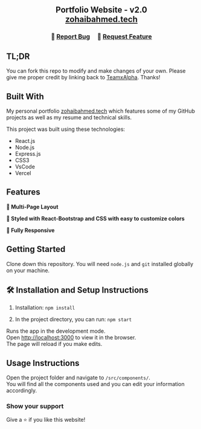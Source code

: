 <h2 align="center">
  Portfolio Website - v2.0<br/>
  <a href="https://teamxalpha.vercel.app/" target="_blank">zohaibahmed.tech</a>

<br/>

<center>

</center>

<h3 align="center">
    🔹
    <a href="https://github.com/TeamxAlpha/Portfolio/issues">Report Bug</a> &nbsp; &nbsp;
    🔹
    <a href="https://github.com/TeamxAlpha/Portfolio/issues">Request Feature</a>
</h3>

## TL;DR

You can fork this repo to modify and make changes of your own. Please give me proper credit by linking back to [TeamxAlpha](https://github.com/TeamxAlpha). Thanks!

## Built With

My personal portfolio <a href="https://teamxalpha.vercel.app/](https://portfolio-eight-topaz-88.vercel.app/" target="_blank">zohaibahmed.tech</a> which features some of my GitHub projects as well as my resume and technical skills.<br/>

This project was built using these technologies:

- React.js
- Node.js
- Express.js
- CSS3
- VsCode
- Vercel

## Features

**📖 Multi-Page Layout**

**🎨 Styled with React-Bootstrap and CSS with easy to customize colors**

**📱 Fully Responsive**

## Getting Started

Clone down this repository. You will need `node.js` and `git` installed globally on your machine.

## 🛠 Installation and Setup Instructions

1. Installation: `npm install`

2. In the project directory, you can run: `npm start`

Runs the app in the development mode.\
Open [http://localhost:3000](http://localhost:3000) to view it in the browser.  
The page will reload if you make edits.

## Usage Instructions

Open the project folder and navigate to `/src/components/`. <br/>
You will find all the components used and you can edit your information accordingly.

### Show your support

Give a ⭐ if you like this website!
